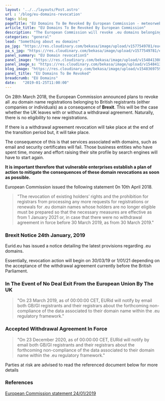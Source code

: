 ```yaml
---
layout: '../../layouts/Post.astro'
url : '/blog/eu-domains-revocation'
tags: blog
pageTitle: "EU Domains To Be Revoked By European Commission - meteorwebsitedesign.com"
article_title: "EU Domains To Be Revoked By European Commission"
description: "The European Commission will revoke .eu domains belonging to British companies and individuals not resident in the EU at some time after Brexit"
categories: "general"
lead: "Something about eu domains"
pa_jpg: "https://res.cloudinary.com/bekasa/image/upload/v1577549781/eucom_new_pgvor1.jpg"
pa_s_jpg: "https://res.cloudinary.com/bekasa/image/upload/v1577549781/eucom_new_ycchru.webp"
panel_summary: "EU Domain revocationS"
panel_image: "https://res.cloudinary.com/bekasa/image/upload/v1548413085/eucom_vqditi.jpg"
panel_image_s: "https://res.cloudinary.com/bekasa/image/upload/v1548413085/eucom_s_ddjwti.jpg"
blog_image: "https://res.cloudinary.com/bekasa/image/upload/v1548369759/eu_b_xybx9p.png"
panel_title: "EU Domains To Be Revoked"
breadcrumb: "EU Domains"
date:   "2019-01-25T11:00:00" 
---
```


On 28th March 2018, the European Commission announced plans to revoke all .eu domain name registrations belonging to British registrants (either companies or individuals) as a consequence of **Brexit**. This will be the case whether the UK leaves with or without a withdrawal agreement.
Naturally, there is no eligibility to new registrations.

If there is a withdrawal agreement revocation will take place at the end of the transition period but, it will take place.

The consequence of this is that services associated with domains, such as email and security certificates will fail. Those business entities who have spent time, money and effort raising their site profile by search engines will have to start again.

**It is important therefore that vulnerable enterprises establish a plan of action to mitigate the consequences of these domain revocations as soon as possible.**

European Commission issued the following statement 0n 10th April 2018.

>"The revocation of existing holders’ rights and the prohibition for registrars from processing any more requests for registrations or renewals for .eu domain names whose holders are no longer eligible must be prepared so that the necessary measures are effective as from 1 January 2021 or, in case that there were no withdrawal agreement in force before 30 March 2019, as from 30 March 2019."

### Brexit Notice 24th January, 2019

Eurid.eu has issued a notice detailing the latest provisions regarding .eu domains.

Essentially, revocation action will begin on 30/03/19 or 1/01/21 depending on the acceptance  of the withdrawal agreement currently before the British Parliament. 

### In The Event of No Deal Exit From the European Union By The UK

>"On 23 March 2019, as of 00:00:00 CET, EURid will notify by email both GB/GI registrants and their registrars about the forthcoming non-compliance of the data associated to their domain name within the .eu regulatory framework."


### Accepted Withdrawal Agreement In Force

>"On 23 December 2020, as of 00:00:00 CET, EURid will notify by email both GB/GI registrants and their registrars about the forthcoming non-compliance of the data associated to their domain name within the .eu regulatory framework."

Parties at risk are advised to read the referenced document below for more details

### References

[European Commission statement 24/01/2019](https://eurid.eu/en/register-a-eu-domain/brexit-notice/)










